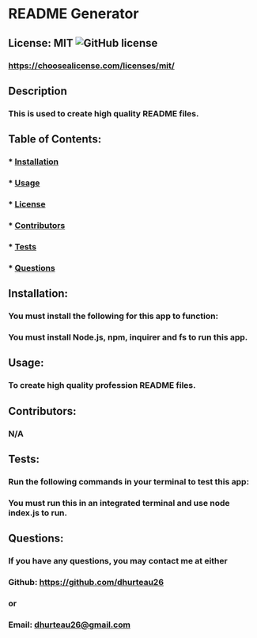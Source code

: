 # README Generator

  ## License: MIT  ![GitHub license](https://img.shields.io/github/license/Naereen/StrapDown.js.svg)
  ### https://choosealicense.com/licenses/mit/

  ## Description
  ### This is used to create high quality README files.
  
  ## Table of Contents:
  ###  * [Installation](#installation)
  ###  * [Usage](#usage)
  ###  * [License](#license)
  ###  * [Contributors](#contributors)
  ###  * [Tests](#tests)
  ###  * [Questions](#questions)

  ## Installation:
  ### You must install the following for this app to function:
  ### You must install Node.js, npm, inquirer and fs to run this app.

  ## Usage:
  ### To create high quality profession README files.

  ## Contributors:
  ### N/A

  ## Tests:
  ### Run the following commands in your terminal to test this app:
  ### You must run this in an integrated terminal and use node index.js to run.

  ## Questions:
  ### If you have any questions, you may contact me at either
  ### Github: https://github.com/dhurteau26
  ### or
  ### Email: dhurteau26@gmail.com

